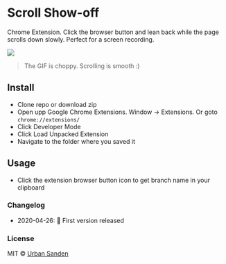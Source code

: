 # Scroll Show-off

Chrome Extension. Click the browser button and lean back while the page scrolls down slowly. Perfect for a screen recording.

![](https://res.cloudinary.com/urre/image/upload/v1588104517/scroll-showoff_wpq4nn.gif)

> The GIF is choppy. Scrolling is smooth :)

## Install

+ Clone repo or download zip
+ Open upp Google Chrome Extensions. Window → Extensions. Or goto `chrome://extensions/`
+ Click Developer Mode
+ Click Load Unpacked Extension
+ Navigate to the folder where you saved it

## Usage
+ Click the extension browser button icon to get branch name in your clipboard

### Changelog
+ 2020-04-26: 🎉 First version released

### License

MIT © [Urban Sanden](https://twitter.com/urre)
